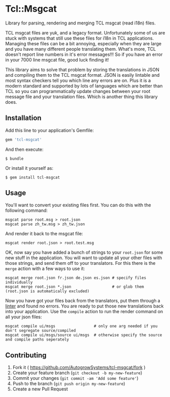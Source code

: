# Tcl::Msgcat

Library for parsing, rendering and merging TCL msgcat (read i18n) files.

TCL msgcat files are yuk, and a legacy format.  Unfortunately some of us are stuck with systems that still use these files
for i18n in TCL applications.  Managing these files can be a bit annoying, especially when they are large and you have
many different people translating them.  What's more, TCL doesn't report line numbers in it's error messages!!!  So if you have
an error in your 7000 line msgcat file, good luck finding it!

This library aims to solve that problem by storing the translations in JSON and compiling them to the TCL msgcat format.  JSON
is easily lintable and most syntax checkers tell you which line any errors are on.  Plus it is a modern standard and supported
by lots of languages which are better than TCL so you can programmatically update changes between your root message file and
your translation files.  Which is another thing this library does.

## Installation

Add this line to your application's Gemfile:

```ruby
gem 'tcl-msgcat'
```

And then execute:

    $ bundle

Or install it yourself as:

    $ gem install tcl-msgcat

## Usage

You'll want to convert your existing files first.  You can do this with the following command:

    msgcat parse root.msg > root.json
    msgcat parse zh_tw.msg > zh_tw.json

And render it back to the msgcat file:

    msgcat render root.json > root.test.msg

OK, now say you have added a bunch of strings to your `root.json` for some new stuff in the application. You
will want to update all your other files with those strings, and send them off to your translators.  For this
there is the `merge` action with a few ways to use it:

    msgcat merge root.json fr.json de.json es.json # specify files individually
    msgcat merge root.json *.json                  # or glob them (root.json is automatically excluded)

Now you have got your files back from the translators, put them through a [linter](http://jsonlint.com/)
and found no errors.  You are ready to put those new translations back into your application. Use the `compile`
action to run the render command on all your json files:

    msgcat compile ui/msgs                 # only one arg needed if you don't segregate source/compiled
    msgcat compile ui/msgs/source ui/msgs  # otherwise specify the source and compile paths seperately

## Contributing

1. Fork it ( https://github.com/AutogrowSystems/tcl-msgcat/fork )
2. Create your feature branch (`git checkout -b my-new-feature`)
3. Commit your changes (`git commit -am 'Add some feature'`)
4. Push to the branch (`git push origin my-new-feature`)
5. Create a new Pull Request

